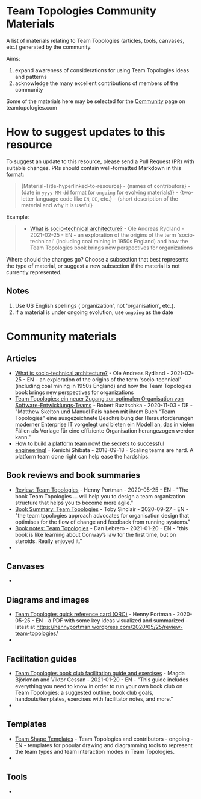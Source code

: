 # Team Topologies Community Materials
A list of materials relating to Team Topologies (articles, tools, canvases, etc.) generated by the community.

Aims: 

1. expand awareness of considerations for using Team Topologies ideas and patterns
2. acknowledge the many excellent contributions of members of the community

Some of the materials here may be selected for the [Community](https://teamtopologies.com/community) page on teamtopologies.com

# How to suggest updates to this resource

To suggest an update to this resource, please send a Pull Request (PR) with suitable changes. PRs should contain well-formatted Markdown in this format:

> {Material-Title-hyperlinked-to-resource} - {names of contributors} - {date in `yyyy-MM-dd` format (or `ongoing` for evolving materials)} - {two-letter language code like `EN`, `DE`, etc.} - {short description of the material and why it is useful}

Example:

> * [What is socio-technical architecture?](https://www.oleandreasrydland.com/socio-technical-architecture/) - Ole Andreas Rydland - 2021-02-25 - EN - an exploration of the origins of the term 'socio-technical' (including coal mining in 1950s England) and how the Team Topologies book brings new perspectives for organizations 

Where should the changes go? Choose a subsection that best represents the type of material, or suggest a new subsection if the material is not currently represented.

## Notes

1. Use US English spellings ('organization', not 'organisation', etc.).
2. If a material is under ongoing evolution, use `ongoing` as the date

# Community materials

## Articles

* [What is socio-technical architecture?](https://www.oleandreasrydland.com/socio-technical-architecture/) - Ole Andreas Rydland - 2021-02-25 - EN - an exploration of the origins of the term 'socio-technical' (including coal mining in 1950s England) and how the Team Topologies book brings new perspectives for organizations 
* [Team Topologies: ein neuer Zugang zur optimalen Organisation von Software-Entwicklungs-Teams](https://teamtopologies.com/news/2020/10/26/team-topologies-ein-neuer-zugang-zur-optimalen-organisation-von-software-entwicklungs-teams) - Robert Ruzitschka - 2020-11-03 - DE - "Matthew Skelton und Manuel Pais haben mit ihrem Buch “Team Topologies” eine ausgezeichnete Beschreibung der Herausforderungen moderner Enterprise IT vorgelegt und bieten ein Modell an, das in vielen Fällen als Vorlage für eine effiziente Organisation herangezogen werden kann."
* [How to build a platform team now! the secrets to successful engineering!](https://medium.com/faun/how-to-build-a-platform-team-now-the-secrets-to-successful-engineering-8a9b6a4d2c8) - Kenichi Shibata - 2018-09-18 - Scaling teams are hard. A platform team done right can help ease the hardships.

## Book reviews and book summaries

* [Review: Team Topologies](https://hennyportman.wordpress.com/2020/05/25/review-team-topologies/) - Henny Portman - 2020-05-25 - EN - "The book Team Topologies ... will help you to design a team organization structure that helps you to become more agile."
* [Book Summary: Team Topologies](https://www.tobysinclair.com/post/book-summary-team-topologies-organizing-business-and-technology-teams-for-fast-flow) - Toby Sinclair - 2020-09-27 - EN - "the team topologies approach advocates for organisation design that optimises for the flow of change and feedback from running systems."
* [Book notes: Team Topologies](https://danlebrero.com/2021/01/20/team-topologies-summary/) - Dan Lebrero - 2021-01-20 - EN - "this book is like learning about Conway’s law for the first time, but on steroids. Really enjoyed it."
* 

## Canvases

* 

## Diagrams and images

* [Team Topologies quick reference card (QRC)](https://hennyportman.files.wordpress.com/2020/05/qrc-team-topologies-200525-v1.0-1.pdf) - Henny Portman - 2020-05-25 - EN - a PDF with some key ideas visualized and summarized - latest at https://hennyportman.wordpress.com/2020/05/25/review-team-topologies/
* 

## Facilitation guides

* [Team Topologies book club facilitation guide and exercises](https://docs.google.com/document/d/1UZx7dnGnJfU7SwmlWKERKvvQS9PmaRrwu_zmKggnmmY/edit#) - Magda Björkman and Viktor Cessan - 2021-01-20 - EN - "This guide includes everything you need to know in order to run your own book club on Team Topologies: a suggested outline, book club goals, handouts/templates, exercises with facilitator notes, and more."
* 

## Templates

* [Team Shape Templates](https://github.com/TeamTopologies/Team-Shape-Templates) - Team Topologies and contributors - ongoing - EN - templates for popular drawing and diagramming tools to represent the team types and team interaction modes in Team Topologies.
* 

## Tools

* 
